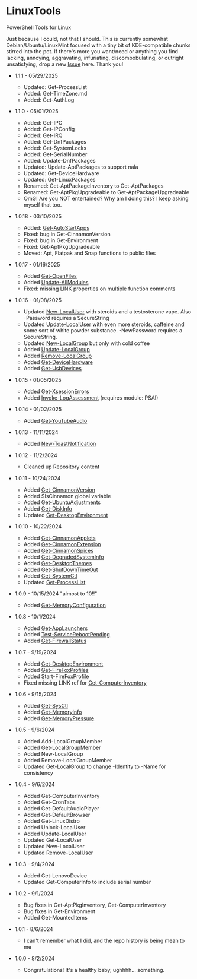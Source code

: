 # LinuxTools

PowerShell Tools for Linux

Just because I could, not that I should. This is currently somewhat Debian/Ubuntu/LinuxMint focused with a tiny bit of KDE-compatible chunks stirred into the pot. If there's more you want/need or anything you find lacking, annoying, aggravating, infuriating, discombobulating, or outright unsatisfying, drop a new [Issue](https://github.com/Skatterbrainz/LinuxTools/issues) here.  Thank you!

- 1.1.1 - 05/29/2025
  - Updated: Get-ProcessList
  - Added: Get-TimeZone.md
  - Added: Get-AuthLog

- 1.1.0 - 05/01/2025
  - Added: Get-IPC
  - Added: Get-IPConfig
  - Added: Get-IRQ
  - Added: Get-DnfPackages
  - Added: Get-SystemLocks
  - Added: Get-SerialNumber
  - Added: Update-DnfPackages
  - Updated: Update-AptPackages to support nala
  - Updated: Get-DeviceHardware
  - Updated: Get-LinuxPackages
  - Renamed: Get-AptPackageInventory to Get-AptPackages
  - Renamed: Get-AptPkgUpgradeable to Get-AptPackageUpgradeable
  - OmG! Are you NOT entertained? Why am I doing this? I keep asking myself that too.

- 1.0.18 - 03/10/2025
  - Added: [Get-AutoStartApps](./docs/Get-AutoStartApps.md)
  - Fixed: bug in Get-CinnamonVersion
  - Fixed: bug in Get-Environment
  - Fixed: Get-AptPkgUpgradeable
  - Moved: Apt, Flatpak and Snap functions to public files

- 1.0.17 - 01/16/2025
  - Added [Get-OpenFiles](./docs/Get-OpenFiles.md)
  - Added [Update-AllModules](./docs/Update-AllModules.md)
  - Fixed: missing LINK properties on multiple function comments

- 1.0.16 - 01/08/2025
  - Updated [New-LocalUser](./docs/New-LocalUser.md) with steroids and a testosterone vape. Also -Password requires a SecureString
  - Updated [Update-LocalUser](./docs/Update-LocalUser.md) with even more steroids, caffeine and some sort of white powder substance. -NewPassword requires a SecureString.
  - Updated [New-LocalGroup](./docs/New-LocalGroup.md) but only with cold coffee
  - Added [Update-LocalGroup](./docs/Update-LocalGroup.md)
  - Added [Remove-LocalGroup](./docs/Remove-LocalGroup.md)
  - Added [Get-DeviceHardware](./docs/Get-DeviceHardware.md)
  - Added [Get-UsbDevices](./docs/Get-UsbDevices.md)

- 1.0.15 - 01/05/2025
  - Added [Get-XsessionErrors](./docs/Get-XsessionErrors.md)
  - Added [Invoke-LogAssessment](./docs/Invoke-LogAssessment.md) (requires module: PSAI)

- 1.0.14 - 01/02/2025
  - Added [Get-YouTubeAudio](./docs/Get-YouTubeAudio.md)

- 1.0.13 - 11/11/2024
  - Added [New-ToastNotification](./docs/New-ToastNotification.md)

- 1.0.12 - 11/2/2024
  - Cleaned up Repository content

- 1.0.11 - 10/24/2024
  - Added [Get-CinnamonVersion](./docs/Get-CinnamonVersion.md)
  - Added $IsCinnamon global variable
  - Added [Get-UbuntuAdjustments](./docs/Get-UbuntuAdjustments.md)
  - Added [Get-DiskInfo](./docs/Get-DiskInfo.md)
  - Updated [Get-DesktopEnvironment](./docs/Get-DesktopEnvironment.md)

- 1.0.10 - 10/22/2024
  - Added [Get-CinnamonApplets](./docs/Get-CinnamonApplets.md)
  - Added [Get-CinnamonExtension](./docs/Get-CinnamonExtensions.md)
  - Added [Get-CinnamonSpices](./docs/Get-CinnamonSpices.md)
  - Added [Get-DegradedSystemInfo](./docs/Get-DegradedSystemInfo.md)
  - Added [Get-DesktopThemes](./docs/Get-DesktopThemes.md)
  - Added [Get-ShutDownTimeOut](./docs/Get-ShutDownTimeOut.md)
  - Added [Get-SystemCtl](./docs/Get-SystemCtl.md)
  - Updated [Get-ProcessList](./docs/Get-ProcessList.md)

- 1.0.9 - 10/15/2024 "almost to 10!!"
  - Added [Get-MemoryConfiguration](./docs/Get-MemoryConfiguration.md)

- 1.0.8 - 10/1/2024
  - Added [Get-AppLaunchers](./docs/Get-AppLaunchers.md)
  - Added [Test-ServiceRebootPending](./docs/Test-ServiceRebootPending.md)
  - Added [Get-FirewallStatus](./docs/Get-FirewallStatus.md)

- 1.0.7 - 9/19/2024
  - Added [Get-DesktopEnvironment](./docs/Get-DesktopEnvironment.md)
  - Added [Get-FireFoxProfiles](./docs/Get-FireFoxProfiles.md)
  - Added [Start-FireFoxProfile](./docs/Start-FireFoxProfile.md)
  - Fixed missing LINK ref for [Get-ComputerInventory](./docs/Get-ComputerInventory.md)

- 1.0.6 - 9/15/2024
  - Added [Get-SysCtl](./docs/Get-SysCtl.md)
  - Added [Get-MemoryInfo](./docs/Get-MemoryInfo.md)
  - Added [Get-MemoryPressure](./docs/Get-MemoryPressure.md)

- 1.0.5 - 9/6/2024
  - Added Add-LocalGroupMember
  - Added Get-LocalGroupMember
  - Added New-LocalGroup
  - Added Remove-LocalGroupMember
  - Updated Get-LocalGroup to change -Identity to -Name for consistency

- 1.0.4 - 9/6/2024
  - Added Get-ComputerInventory
  - Added Get-CronTabs
  - Added Get-DefaultAudioPlayer
  - Added Get-DefaultBrowser
  - Added Get-LinuxDistro
  - Added Unlock-LocalUser
  - Added Update-LocalUser
  - Updated Get-LocalUser
  - Updated New-LocalUser
  - Updated Remove-LocalUser

- 1.0.3 - 9/4/2024
  - Added Get-LenovoDevice
  - Updated Get-ComputerInfo to include serial number

- 1.0.2 - 9/1/2024
  - Bug fixes in Get-AptPkgInventory, Get-ComputerInventory
  - Bug fixes in Get-Environment
  - Added Get-MountedItems

- 1.0.1 - 8/6/2024
  - I can't remember what I did, and the repo history is being mean to me

- 1.0.0 - 8/2/2024
  - Congratulations! It's a healthy baby, ughhhh... something.